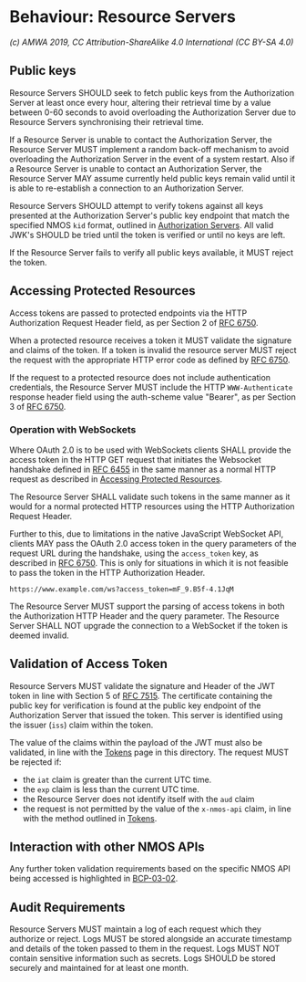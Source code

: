 # Behaviour: Resource Servers

_(c) AMWA 2019, CC Attribution-ShareAlike 4.0 International (CC BY-SA 4.0)_

## Public keys

Resource Servers SHOULD seek to fetch public keys from the Authorization Server at least once every hour, altering
their retrieval time by a value between 0-60 seconds to avoid overloading the Authorization Server due to Resource
Servers synchronising their retrieval time.

If a Resource Server is unable to contact the Authorization Server, the Resource Server MUST implement a random
back-off mechanism to avoid overloading the Authorization Server in the event of a system restart. Also if a
Resource Server is unable to contact an Authorization Server, the Resource Server MAY assume currently held public
keys remain valid until it is able to re-establish a connection to an Authorization Server.

Resource Servers SHOULD attempt to verify tokens against all keys presented at the Authorization Server's public key
endpoint that match the specified NMOS `kid` format, outlined in
[Authorization Servers](./4.0.%20Behaviour%20-%20Authorization%20Server.md). All valid JWK's SHOULD be
tried until the token is verified or until no keys are left.

If the Resource Server fails to verify all public keys available, it MUST reject the token.

## Accessing Protected Resources

Access tokens are passed to protected endpoints via the HTTP Authorization Request Header field, as per Section 2 of
[RFC 6750][RFC-6750].

When a protected resource receives a token it MUST validate the signature and claims of the token. If a token is
invalid the resource server MUST reject the request with the appropriate HTTP error code as defined by
[RFC 6750][RFC-6750].

If the request to a protected resource does not include authentication credentials, the Resource Server MUST include
the HTTP `WWW-Authenticate` response header field using the auth-scheme value "Bearer", as per Section 3 of
[RFC 6750][RFC-6750].

### Operation with WebSockets

Where OAuth 2.0 is to be used with WebSockets clients SHALL provide the access token in the HTTP GET request that
initiates the Websocket handshake defined in [RFC 6455][RFC-6455] in the same manner as a normal HTTP request as
described in [Accessing Protected Resources](#accessing-protected-resources).

The Resource Server SHALL validate such tokens in the same manner as it would for a normal protected HTTP resources
using the HTTP Authorization Request Header.

Further to this, due to limitations in the native JavaScript WebSocket API, clients MAY pass the OAuth 2.0 access token
in the query parameters of the request URL during the handshake, using the `access_token` key, as described in
[RFC 6750][RFC-6750]. This is only for situations in which it is not feasible to pass the token in the HTTP
Authorization Header.

```
https://www.example.com/ws?access_token=mF_9.B5f-4.1JqM
```

The Resource Server MUST support the parsing of access tokens in both the Authorization HTTP Header and the query
parameter. The Resource Server SHALL NOT upgrade the connection to a WebSocket if the token is deemed invalid.

## Validation of Access Token

Resource Servers MUST validate the signature and Header of the JWT token in line with Section 5 of [RFC 7515][RFC-7515].
The certificate containing the public key for verification is found at the public key endpoint of the Authorization
Server that issued the token. This server is identified using the issuer (`iss`) claim within the token.

The value of the claims within the payload of the JWT must also be validated, in line with the
[Tokens](./4.3.%20Behaviour%20-%20Access%20Tokens.md) page in this directory. The request MUST be rejected if:
*   the `iat` claim is greater than the current UTC time.
*   the `exp` claim is less than the current UTC time.
*   the Resource Server does not identify itself with the `aud` claim
*   the request is not permitted by the value of the `x-nmos-api` claim, in line with the method outlined in
[Tokens](./4.3.%20Behaviour%20-%20Access%20Tokens.md).

## Interaction with other NMOS APIs

Any further token validation requirements based on the specific NMOS API being accessed is highlighted in [BCP-03-02].

## Audit Requirements

Resource Servers MUST maintain a log of each request which they authorize or reject. Logs MUST be stored alongside an
accurate timestamp and details of the token passed to them in the request. Logs MUST NOT contain sensitive information
such as secrets. Logs SHOULD be stored securely and maintained for at least one month.


[RFC-6455]: https://tools.ietf.org/html/rfc6455 "The WebSocket Protocol"

[RFC-6750]: https://tools.ietf.org/html/rfc6750 "The OAuth 2.0 Authorization Framework: Bearer Token Usage"

[RFC-7515]: https://tools.ietf.org/html/rfc7515 "JSON Web Signature (JWS)"

[BCP-03-02]: https://github.com/AMWA-TV/nmos-api-security/blob/v1.0-dev/best-practice-authorization.md "Best Practice Authorization"
